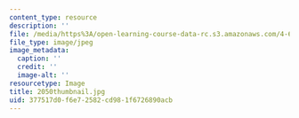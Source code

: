 ```yaml
---
content_type: resource
description: ''
file: /media/https%3A/open-learning-course-data-rc.s3.amazonaws.com/4-614-religious-architecture-and-islamic-cultures-fall-2002/377517d0f6e72582cd981f6726890acb_2050thumbnail.jpg
file_type: image/jpeg
image_metadata:
  caption: ''
  credit: ''
  image-alt: ''
resourcetype: Image
title: 2050thumbnail.jpg
uid: 377517d0-f6e7-2582-cd98-1f6726890acb
---
```

